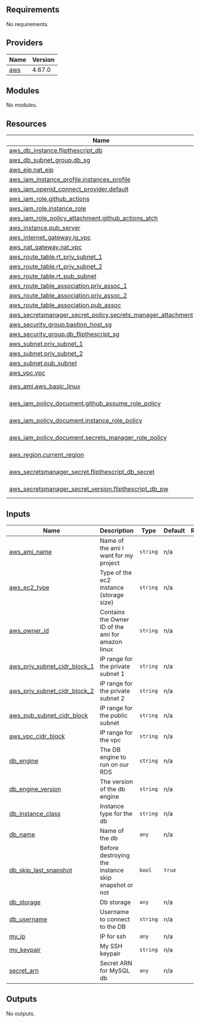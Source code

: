 <!-- BEGIN_TF_DOCS -->
## Requirements

No requirements.

## Providers

| Name | Version |
|------|---------|
| <a name="provider_aws"></a> [aws](#provider\_aws) | 4.67.0 |

## Modules

No modules.

## Resources

| Name | Type |
|------|------|
| [aws_db_instance.flipthescript_db](https://registry.terraform.io/providers/hashicorp/aws/latest/docs/resources/db_instance) | resource |
| [aws_db_subnet_group.db_sg](https://registry.terraform.io/providers/hashicorp/aws/latest/docs/resources/db_subnet_group) | resource |
| [aws_eip.nat_eip](https://registry.terraform.io/providers/hashicorp/aws/latest/docs/resources/eip) | resource |
| [aws_iam_instance_profile.instances_profile](https://registry.terraform.io/providers/hashicorp/aws/latest/docs/resources/iam_instance_profile) | resource |
| [aws_iam_openid_connect_provider.default](https://registry.terraform.io/providers/hashicorp/aws/latest/docs/resources/iam_openid_connect_provider) | resource |
| [aws_iam_role.github_actions](https://registry.terraform.io/providers/hashicorp/aws/latest/docs/resources/iam_role) | resource |
| [aws_iam_role.instance_role](https://registry.terraform.io/providers/hashicorp/aws/latest/docs/resources/iam_role) | resource |
| [aws_iam_role_policy_attachment.github_actions_atch](https://registry.terraform.io/providers/hashicorp/aws/latest/docs/resources/iam_role_policy_attachment) | resource |
| [aws_instance.pub_server](https://registry.terraform.io/providers/hashicorp/aws/latest/docs/resources/instance) | resource |
| [aws_internet_gateway.ig_vpc](https://registry.terraform.io/providers/hashicorp/aws/latest/docs/resources/internet_gateway) | resource |
| [aws_nat_gateway.nat_vpc](https://registry.terraform.io/providers/hashicorp/aws/latest/docs/resources/nat_gateway) | resource |
| [aws_route_table.rt_priv_subnet_1](https://registry.terraform.io/providers/hashicorp/aws/latest/docs/resources/route_table) | resource |
| [aws_route_table.rt_priv_subnet_2](https://registry.terraform.io/providers/hashicorp/aws/latest/docs/resources/route_table) | resource |
| [aws_route_table.rt_pub_subnet](https://registry.terraform.io/providers/hashicorp/aws/latest/docs/resources/route_table) | resource |
| [aws_route_table_association.priv_assoc_1](https://registry.terraform.io/providers/hashicorp/aws/latest/docs/resources/route_table_association) | resource |
| [aws_route_table_association.priv_assoc_2](https://registry.terraform.io/providers/hashicorp/aws/latest/docs/resources/route_table_association) | resource |
| [aws_route_table_association.pub_assoc](https://registry.terraform.io/providers/hashicorp/aws/latest/docs/resources/route_table_association) | resource |
| [aws_secretsmanager_secret_policy.secrets_manager_attachment](https://registry.terraform.io/providers/hashicorp/aws/latest/docs/resources/secretsmanager_secret_policy) | resource |
| [aws_security_group.bastion_host_sg](https://registry.terraform.io/providers/hashicorp/aws/latest/docs/resources/security_group) | resource |
| [aws_security_group.db_flipthescript_sg](https://registry.terraform.io/providers/hashicorp/aws/latest/docs/resources/security_group) | resource |
| [aws_subnet.priv_subnet_1](https://registry.terraform.io/providers/hashicorp/aws/latest/docs/resources/subnet) | resource |
| [aws_subnet.priv_subnet_2](https://registry.terraform.io/providers/hashicorp/aws/latest/docs/resources/subnet) | resource |
| [aws_subnet.pub_subnet](https://registry.terraform.io/providers/hashicorp/aws/latest/docs/resources/subnet) | resource |
| [aws_vpc.vpc](https://registry.terraform.io/providers/hashicorp/aws/latest/docs/resources/vpc) | resource |
| [aws_ami.aws_basic_linux](https://registry.terraform.io/providers/hashicorp/aws/latest/docs/data-sources/ami) | data source |
| [aws_iam_policy_document.github_assume_role_policy](https://registry.terraform.io/providers/hashicorp/aws/latest/docs/data-sources/iam_policy_document) | data source |
| [aws_iam_policy_document.instance_role_policy](https://registry.terraform.io/providers/hashicorp/aws/latest/docs/data-sources/iam_policy_document) | data source |
| [aws_iam_policy_document.secrets_manager_role_policy](https://registry.terraform.io/providers/hashicorp/aws/latest/docs/data-sources/iam_policy_document) | data source |
| [aws_region.current_region](https://registry.terraform.io/providers/hashicorp/aws/latest/docs/data-sources/region) | data source |
| [aws_secretsmanager_secret.flipthescript_db_secret](https://registry.terraform.io/providers/hashicorp/aws/latest/docs/data-sources/secretsmanager_secret) | data source |
| [aws_secretsmanager_secret_version.flipthescript_db_pw](https://registry.terraform.io/providers/hashicorp/aws/latest/docs/data-sources/secretsmanager_secret_version) | data source |

## Inputs

| Name | Description | Type | Default | Required |
|------|-------------|------|---------|:--------:|
| <a name="input_aws_ami_name"></a> [aws\_ami\_name](#input\_aws\_ami\_name) | Name of the ami I want for my project | `string` | n/a | yes |
| <a name="input_aws_ec2_type"></a> [aws\_ec2\_type](#input\_aws\_ec2\_type) | Type of the ec2 instance (storage size) | `string` | n/a | yes |
| <a name="input_aws_owner_id"></a> [aws\_owner\_id](#input\_aws\_owner\_id) | Contains the Owner ID of the ami for amazon linux | `string` | n/a | yes |
| <a name="input_aws_priv_subnet_cidr_block_1"></a> [aws\_priv\_subnet\_cidr\_block\_1](#input\_aws\_priv\_subnet\_cidr\_block\_1) | IP range for the private subnet 1 | `string` | n/a | yes |
| <a name="input_aws_priv_subnet_cidr_block_2"></a> [aws\_priv\_subnet\_cidr\_block\_2](#input\_aws\_priv\_subnet\_cidr\_block\_2) | IP range for the private subnet 2 | `string` | n/a | yes |
| <a name="input_aws_pub_subnet_cidr_block"></a> [aws\_pub\_subnet\_cidr\_block](#input\_aws\_pub\_subnet\_cidr\_block) | IP range for the public subnet | `string` | n/a | yes |
| <a name="input_aws_vpc_cidr_block"></a> [aws\_vpc\_cidr\_block](#input\_aws\_vpc\_cidr\_block) | IP range for the vpc | `string` | n/a | yes |
| <a name="input_db_engine"></a> [db\_engine](#input\_db\_engine) | The DB engine to run on our RDS | `string` | n/a | yes |
| <a name="input_db_engine_version"></a> [db\_engine\_version](#input\_db\_engine\_version) | The version of the db engine | `string` | n/a | yes |
| <a name="input_db_instance_class"></a> [db\_instance\_class](#input\_db\_instance\_class) | Instance type for the db | `string` | n/a | yes |
| <a name="input_db_name"></a> [db\_name](#input\_db\_name) | Name of the db | `any` | n/a | yes |
| <a name="input_db_skip_last_snapshot"></a> [db\_skip\_last\_snapshot](#input\_db\_skip\_last\_snapshot) | Before destroying the instance skip snapshot or not | `bool` | `true` | no |
| <a name="input_db_storage"></a> [db\_storage](#input\_db\_storage) | Db storage | `any` | n/a | yes |
| <a name="input_db_username"></a> [db\_username](#input\_db\_username) | Username to connect to the DB | `string` | n/a | yes |
| <a name="input_my_ip"></a> [my\_ip](#input\_my\_ip) | IP for ssh | `any` | n/a | yes |
| <a name="input_my_keypair"></a> [my\_keypair](#input\_my\_keypair) | My SSH keypair | `string` | n/a | yes |
| <a name="input_secret_arn"></a> [secret\_arn](#input\_secret\_arn) | Secret ARN for MySQL db | `any` | n/a | yes |

## Outputs

No outputs.
<!-- END_TF_DOCS -->